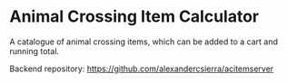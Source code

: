 # Animal Crossing Item Calculator

A catalogue of animal crossing items, which can be added to a cart and running total.

Backend repository: <https://github.com/alexandercsierra/acitemserver>

